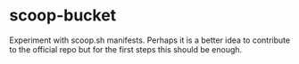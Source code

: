 # scoop-bucket
Experiment with scoop.sh manifests. Perhaps it is a better idea to contribute to the official repo but for the first steps this should be enough.
